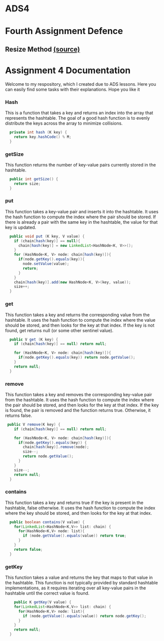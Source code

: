# ADS4
# Fourth Assignment Defence
## Resize Method [(source)]()
# Assignment 4 Documentation
Welcome to my respository, which I created due to ADS lessons. Here you can easily find some tasks with their explanations. Hope you like it
### Hash 
 This is a function that takes a key and returns an index into the array that represents the hashtable. The goal of a good hash function is to evenly distribute the keys across the array to minimize collisions.
```java
  private int hash (K key) {
    return key.hashCode() % M;
  }
``` 
### getSize
 This function returns the number of key-value pairs currently stored in the hashtable.
```java
  public int getSize() {
    return size;
  }
``` 
### put 
 This function takes a key-value pair and inserts it into the hashtable. It uses the hash function to compute the index where the pair should be stored. If there is already a pair with the same key in the hashtable, the value for that key is updated.
```java
  public void put (K key, V value) {
    if (chain[hash(key)] == null){
      chain[hash(key)] = new LinkedList<HashNode<K, V>>();
    }
    for (HashNode<K, V> node: chain[hash(key)]){
      if(node.getKey().equals(key)){
        node.setValue(value);
        return;
      }
    }
    chain[hash(key)].add(new HashNode<K, V>(key, value));
    size++;
  }
``` 
### get 
 This function takes a key and returns the corresponding value from the hashtable. It uses the hash function to compute the index where the value should be stored, and then looks for the key at that index. If the key is not found, get returns null (or some other sentinel value).
```java
  public V get (K key) {
    if (chain[hash(key)] == null) return null;

    for (HashNode<K, V> node: chain[hash(key)]){
      if(node.getKey().equals(key)) return node.getValue();
    }
    return null;
  }
``` 
### remove 
This function takes a key and removes the corresponding key-value pair from the hashtable. It uses the hash function to compute the index where the pair should be stored, and then looks for the key at that index. If the key is found, the pair is removed and the function returns true. Otherwise, it returns false.
```java
 public V remove(K key) {
    if (chain[hash(key)] == null) return null;

    for (HashNode<K, V> node: chain[hash(key)]){
      if(node.getKey().equals(key)) {
        chain[hash(key)].remove(node);
        size--;
        return node.getValue();
      }
    }
    size--;
    return null;
  }
``` 
### contains 
 This function takes a key and returns true if the key is present in the hashtable, false otherwise. It uses the hash function to compute the index where the key should be stored, and then looks for the key at that index.
```java
  public boolean contains(V value) {
    for(LinkedList<HashNode<K,V>> list: chain) {
      for(HashNode<K,V> node: list){
        if (node.getValue().equals(value)) return true;
      }
    }
    return false;
  }
``` 
### getKey 
 This function takes a value and returns the key that maps to that value in the hashtable. This function is not typically provided by standard hashtable implementations, as it requires iterating over all key-value pairs in the hashtable until the correct value is found.
```java
    public K getKey(V value) {
    for(LinkedList<HashNode<K,V>> list: chain) {
      for(HashNode<K,V> node: list){
        if (node.getValue().equals(value)) return node.getKey();
      }
    }
    return null;
  }
``` 
